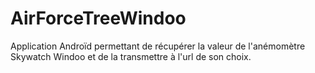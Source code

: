 # AirForceTreeWindoo
Application Androïd permettant de récupérer la valeur de l'anémomètre Skywatch Windoo et de la transmettre à l'url de son choix.
